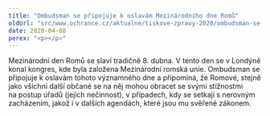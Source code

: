 ```yaml
---
title: "Ombudsman se připojuje k oslavám Mezinárodního dne Romů"
oldUrl: "src/www.ochrance.cz/aktualne/tiskove-zpravy-2020/ombudsman-se-pripojuje-k-oslavam-mezinarodniho-dne-romu"
date: 2020-04-08
perex: "<p></p>"
---
```


<!-- imported from the old website -->

<p>Mezinárodní den Romů se slaví tradičně 8. dubna. V tento den se v Londýně konal kongres, kde byla založena Mezinárodní romská unie. Ombudsman se připojuje k oslavám tohoto významného dne a připomíná, že Romové, stejně jako všichni další občané se na něj mohou obracet se svými stížnostmi na postup úřadů (jejich nečinnost), v případech, kdy se setkají s nerovným zacházením, jakož i v dalších agendách, které jsou mu svěřené zákonem.</p>
